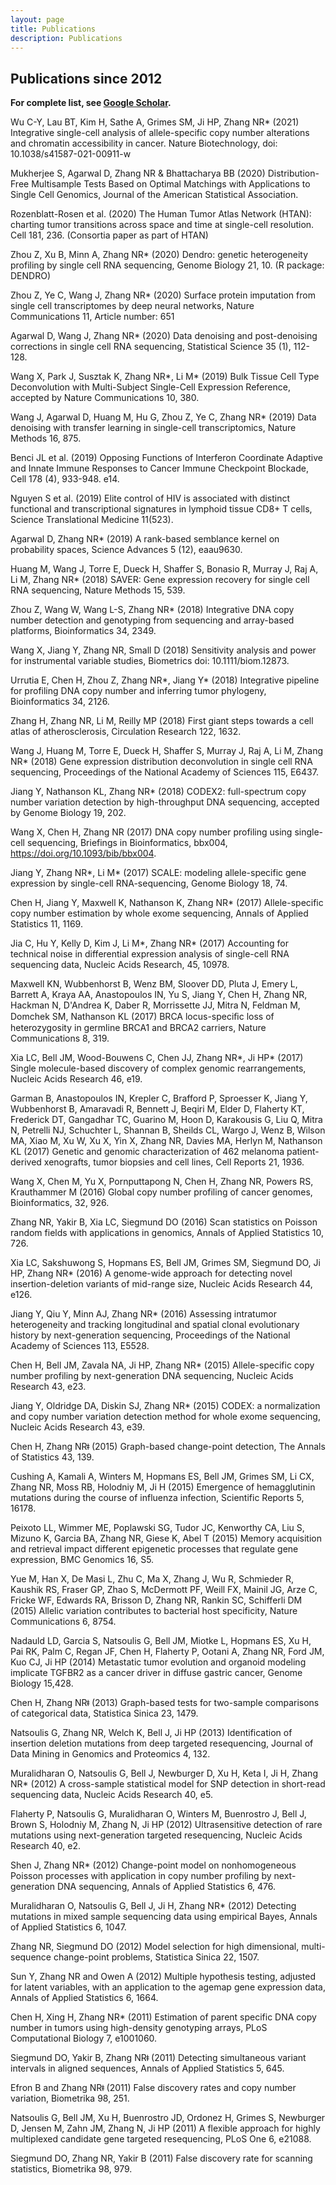 ```yaml
---
layout: page
title: Publications
description: Publications
---
```


## Publications since 2012

**For complete list, see [Google Scholar](https://scholar.google.com/citations?user=6EErockAAAAJ&hl=en).**

Wu C-Y, Lau BT, Kim H, Sathe A, Grimes SM, Ji HP, Zhang NR* (2021) Integrative single-cell analysis of allele-specific copy number alterations and chromatin accessibility in cancer.  Nature Biotechnology, doi: 10.1038/s41587-021-00911-w 

Mukherjee S, Agarwal D, Zhang NR & Bhattacharya BB (2020) Distribution-Free Multisample Tests Based on Optimal Matchings with Applications to Single Cell Genomics, Journal of the American Statistical Association.

Rozenblatt-Rosen et al. (2020) The Human Tumor Atlas Network (HTAN): charting tumor transitions across space and time at single-cell resolution. Cell 181, 236.  (Consortia paper as part of HTAN)

Zhou Z, Xu B, Minn A, Zhang NR* (2020) Dendro: genetic heterogeneity profiling by single cell RNA sequencing, Genome Biology 21, 10. (R package: DENDRO)

Zhou Z, Ye C, Wang J, Zhang NR* (2020) Surface protein imputation from single cell transcriptomes by deep neural networks, Nature Communications 11, Article number: 651

Agarwal D, Wang J, Zhang NR* (2020) Data denoising and post-denoising corrections in single cell RNA sequencing, Statistical Science 35 (1), 112-128.

Wang X, Park J, Susztak K, Zhang NR*, Li M* (2019) Bulk Tissue Cell Type Deconvolution with Multi-Subject Single-Cell Expression Reference, accepted by Nature Communications 10, 380. 

Wang J, Agarwal D, Huang M, Hu G, Zhou Z, Ye C, Zhang NR* (2019) Data denoising with transfer learning in single-cell transcriptomics, Nature Methods 16, 875.

Benci JL et al. (2019) Opposing Functions of Interferon Coordinate Adaptive and Innate Immune Responses to Cancer Immune Checkpoint Blockade, Cell 178 (4), 933-948. e14.

Nguyen S et al. (2019) Elite control of HIV is associated with distinct functional and transcriptional signatures in lymphoid tissue CD8+ T cells, Science Translational Medicine 11(523).

Agarwal D, Zhang NR* (2019) A rank-based semblance kernel on probability spaces, Science Advances 5 (12), eaau9630.


Huang M, Wang J, Torre E, Dueck H, Shaffer S, Bonasio R, Murray J, Raj A, Li M, Zhang NR* (2018) SAVER: Gene expression recovery for single cell RNA sequencing, Nature Methods 15, 539.

Zhou Z, Wang W, Wang L-S, Zhang NR* (2018) Integrative DNA copy number detection and genotyping from sequencing and array-based platforms, Bioinformatics 34, 2349.

Wang X, Jiang Y, Zhang NR, Small D (2018) Sensitivity analysis and power for instrumental variable studies, Biometrics doi: 10.1111/biom.12873.

Urrutia E, Chen H, Zhou Z, Zhang NR*, Jiang Y* (2018) Integrative pipeline for profiling DNA copy number and inferring tumor phylogeny, Bioinformatics 34, 2126.

Zhang H, Zhang NR, Li M, Reilly MP (2018) First giant steps towards a cell atlas of atherosclerosis, Circulation Research 122, 1632.

Wang J, Huang M, Torre E, Dueck H, Shaffer S, Murray J, Raj A, Li M, Zhang NR* (2018) Gene expression distribution deconvolution in single cell RNA sequencing, Proceedings of the National Academy of Sciences 115, E6437.

Jiang Y, Nathanson KL, Zhang NR* (2018) CODEX2: full-spectrum copy number variation detection by high-throughput DNA sequencing, accepted by Genome Biology 19, 202.

Wang X, Chen H, Zhang NR (2017) DNA copy number profiling using single-cell sequencing, Briefings in Bioinformatics, bbx004, https://doi.org/10.1093/bib/bbx004.

Jiang Y, Zhang NR*, Li M* (2017) SCALE: modeling allele-specific gene expression by single-cell RNA-sequencing, Genome Biology 18, 74.

Chen H, Jiang Y, Maxwell K, Nathanson K, Zhang NR* (2017) Allele-specific copy number estimation by whole exome sequencing, Annals of Applied Statistics 11, 1169.

Jia C, Hu Y, Kelly D, Kim J, Li M*, Zhang NR* (2017) Accounting for technical noise in differential expression analysis of single-cell RNA sequencing data, Nucleic Acids Research, 45, 10978.

Maxwell KN, Wubbenhorst B, Wenz BM, Sloover DD, Pluta J, Emery L, Barrett A, Kraya AA, Anastopoulos IN, Yu S, Jiang Y, Chen H, Zhang NR, Hackman N, D'Andrea K, Daber R, Morrissette JJ, Mitra N, Feldman M, Domchek SM, Nathanson KL (2017) BRCA locus-speciﬁc loss of heterozygosity in germline BRCA1 and BRCA2 carriers, Nature Communications 8, 319.

Xia LC, Bell JM, Wood-Bouwens C, Chen JJ, Zhang NR*, Ji HP* (2017) Single molecule-based discovery of complex genomic rearrangements, Nucleic Acids Research 46, e19.

Garman B, Anastopoulos IN, Krepler C, Brafford P, Sproesser K, Jiang Y, Wubbenhorst B,    Amaravadi R, Bennett J, Beqiri M, Elder D, Flaherty KT, Frederick DT, Gangadhar TC, Guarino M, Hoon D, Karakousis G, Liu Q, Mitra N, Petrelli NJ, Schuchter L, Shannan B, Sheilds CL, Wargo J, Wenz B, Wilson MA, Xiao M, Xu W, Xu X, Yin X, Zhang NR, Davies MA, Herlyn M, Nathanson KL (2017) Genetic and genomic characterization of 462 melanoma patient-derived xenografts, tumor biopsies and cell lines, Cell Reports 21, 1936.

Wang X, Chen M, Yu X, Pornputtapong N, Chen H, Zhang NR, Powers RS, Krauthammer M (2016) Global copy number profiling of cancer genomes, Bioinformatics, 32, 926.

Zhang NR, Yakir B, Xia LC, Siegmund DO (2016) Scan statistics on Poisson random fields with applications in genomics, Annals of Applied Statistics 10, 726.

Xia LC, Sakshuwong S, Hopmans ES, Bell JM, Grimes SM, Siegmund DO, Ji HP, Zhang NR* (2016) A genome-wide approach for detecting novel insertion-deletion variants of mid-range size, Nucleic Acids Research 44, e126.

Jiang Y, Qiu Y, Minn AJ, Zhang NR* (2016) Assessing intratumor heterogeneity and tracking longitudinal and spatial clonal evolutionary history by next-generation sequencing, Proceedings of the National Academy of Sciences 113, E5528.

Chen H, Bell JM, Zavala NA, Ji HP, Zhang NR* (2015) Allele-specific copy number profiling by next-generation DNA sequencing, Nucleic Acids Research 43, e23.

Jiang Y, Oldridge DA, Diskin SJ, Zhang NR* (2015) CODEX: a normalization and copy number variation detection method for whole exome sequencing, Nucleic Acids Research 43, e39.  

Chen H, Zhang NRǂ (2015) Graph-based change-point detection, The Annals of Statistics 43, 139.

Cushing A, Kamali A, Winters M, Hopmans ES, Bell JM, Grimes SM, Li CX, Zhang NR, Moss RB, Holodniy M, Ji H (2015) Emergence of hemagglutinin mutations during the course of influenza infection, Scientific Reports 5, 16178.

Peixoto LL, Wimmer ME, Poplawski SG, Tudor JC, Kenworthy CA, Liu S, Mizuno K, Garcia BA, Zhang NR, Giese K, Abel T (2015) Memory acquisition and retrieval impact different epigenetic processes that regulate gene expression, BMC Genomics 16, S5.

Yue M, Han X, De Masi L, Zhu C, Ma X, Zhang J, Wu R, Schmieder R, Kaushik RS, Fraser GP, Zhao S, McDermott PF, Weill FX, Mainil JG, Arze C, Fricke WF, Edwards RA, Brisson D, Zhang NR, Rankin SC, Schifferli DM (2015) Allelic variation contributes to bacterial host specificity, Nature Communications 6, 8754.

Nadauld LD, Garcia S, Natsoulis G, Bell JM, Miotke L, Hopmans ES, Xu H, Pai RK, Palm C, Regan JF, Chen H, Flaherty P, Ootani A, Zhang NR, Ford JM, Kuo CJ, Ji HP (2014) Metastatic tumor evolution and organoid modeling implicate TGFBR2 as a cancer driver in diffuse gastric cancer, Genome Biology 15,428.

Chen H, Zhang NRǂ (2013) Graph-based tests for two-sample comparisons of categorical data,  Statistica Sinica 23, 1479.

Natsoulis G, Zhang NR, Welch K, Bell J, Ji HP (2013) Identification of insertion deletion mutations from deep targeted resequencing,  Journal of Data Mining in Genomics and Proteomics 4, 132.

Muralidharan O, Natsoulis G, Bell J, Newburger D, Xu H, Keta I, Ji H, Zhang NR* (2012) A cross-sample statistical model for SNP detection in short-read sequencing data, Nucleic Acids Research 40, e5.

Flaherty P, Natsoulis G, Muralidharan O, Winters M, Buenrostro J, Bell J, Brown S, Holodniy M, Zhang N, Ji HP (2012) Ultrasensitive detection of rare mutations using next-generation targeted resequencing, Nucleic Acids Research 40, e2.

Shen J, Zhang NR* (2012) Change-point model on nonhomogeneous Poisson processes with application in copy number profiling by next-generation DNA sequencing, Annals of Applied Statistics 6, 476.

Muralidharan O, Natsoulis G, Bell J, Ji H, Zhang NR* (2012) Detecting mutations in mixed sample sequencing data using empirical Bayes, Annals of Applied Statistics 6, 1047.

Zhang NR, Siegmund DO (2012) Model selection for high dimensional, multi-sequence change-point problems, Statistica Sinica 22, 1507.

Sun Y, Zhang NR and Owen A (2012) Multiple hypothesis testing, adjusted for latent variables, with an application to the agemap gene expression data, Annals of Applied Statistics 6, 1664.

Chen H, Xing H, Zhang NR* (2011) Estimation of parent specific DNA copy number in tumors using high-density genotyping arrays, PLoS Computational Biology 7, e1001060.

Siegmund DO, Yakir B, Zhang NRǂ (2011) Detecting simultaneous variant intervals in aligned sequences, Annals of Applied Statistics 5, 645.

Efron B and Zhang NRǂ (2011) False discovery rates and copy number variation, Biometrika 98, 251.

Natsoulis G, Bell JM, Xu H, Buenrostro JD, Ordonez H, Grimes S, Newburger D, Jensen M, Zahn JM, Zhang N, Ji HP (2011) A flexible approach for highly multiplexed candidate gene targeted resequencing, PLoS One 6, e21088.

Siegmund DO, Zhang NR, Yakir B (2011) False discovery rate for scanning statistics, Biometrika 98, 979.

